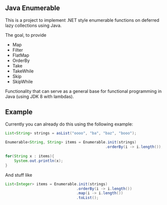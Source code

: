 Java Enumerable
----

This is a project to implement .NET style enumerable functions on deferred lazy collections using Java.

The goal, to provide

- Map
- Filter
- FlatMap
- OrderBy
- Take
- TakeWhile
- Skip
- SkipWhile

Functionality that can serve as a general base for functional programming in Java (using JDK 8 with lambdas).

Example
---

Currently you can already do this using the following example:

```java
List<String> strings = asList("oooo", "ba", "baz", "booo");            
                                                                       
Enumerable<String, String> items = Enumerable.init(strings)            
                                             .orderBy(i -> i.length());
                                                                       
for(String x : items){                                                 
    System.out.println(x);                                             
}                                                                      
```

And stuff like

```java
List<Integer> items = Enumerable.init(strings)            
                                .orderBy(i -> i.length()) 
                                .map(i -> i.length())     
                                .toList();                
```

